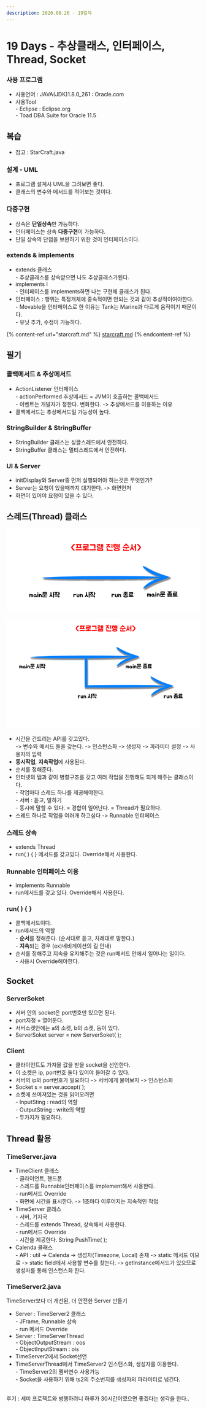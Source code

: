 ```yaml
---
description: 2020.08.26 - 19일차
---
```


# 19 Days - 추상클래스, 인터페이스, Thread, Socket

### 사용 프로그램

* 사용언어 : JAVA(JDK)1.8.0\_261 : Oracle.com
* 사용Tool \
  \- Eclipse : Eclipse.org\
  \- Toad DBA Suite for Oracle 11.5

## 복습

* 참고 : StarCraft.java

### 설계 - UML

* 프로그램 설계시 UML을 그려보면 좋다.
* 클래스의 변수와 메서드를 적어보는 것이다.

### 다중구현

* 상속은 **단일상속**만 가능하다. 
* 인터페이스는 상속 **다중구현**이 가능하다. 
* 단일 상속의 단점을 보완하기 위한 것이 인터페이스이다.

### extends & implements

* extends 클래스\
  \- 추상클래스를 상속받으면 나도 추상클래스가된다.
* implements I\
  \- 인터페이스를 implements하면 나는 구현체 클래스가 된다.
* 인터페이스 : 행위는 특정개체에 종속적이면 안되는 것과 같이 추상적이여야한다.\
  \- Movable을 인터페이스로 한 이유는 Tank는 Marine과 다르게 움직이기 때문이다.\
  \- 유닛 추가, 수정이 가능하다.

{% content-ref url="starcraft.md" %}
[starcraft.md](starcraft.md)
{% endcontent-ref %}

## 필기

### 콜백메서드 & 추상메서드

* ActionListener 인터페이스\
  \- actionPerformed 추상메서드 = JVM이 호출하는 콜백메서드\
  \- 이벤트는 개발자가 정한다. 변화한다. -> 추상메서드를 이용하는 이유
* 콜백메서드는 추상메서드일 가능성이 높다.

### StringBuilder & StringBuffer

* StringBuilder 클래스는 싱글스레드에서 안전하다.
* StringBuffer  클래스는 멀티스레드에서 안전하다.

### UI & Server

* initDisplay와 Server중 먼저 실행되어야 하는것은 무엇인가?
* Server는 요청이 있을때까지 대기한다. -> 화면먼저
* 화면이 있어야 요청이 있을 수 있다.

## 스레드(Thread) 클래스

![일반적인 진행순서 = 1차선](../../../.gitbook/assets/thread1.png)

![스레드 하나 추가 = 2차선](../../../.gitbook/assets/thread2.png)

* 시간을 건드리는 API를 갖고있다.\
  \-> 변수와 메서드 들을 갖는다. -> 인스턴스화 -> 생성자 -> 파라미터 설정 -> 사용자의 입력
* **동시작업**, **지속작업**에 사용된다.
* 순서를 정해준다.
* 인터넷의 탭과 같이 병렬구조를 갖고 여러 작업을 진행해도 되게 해주는 클래스이다.\
  \- 작업마다 스레드 하나를 제공해야한다.\
  \- 서버 : 듣고, 말하기\
  \- 동시에 말할 수 있다. = 경합이 일어난다. = Thread가 필요하다.
* 스레드 하나로 작업을 여러개 하고싶다 -> Runnable 인터페이스

### 스레드 상속

* extends Thread
* run( ) { } 메서드를 갖고있다. Override해서 사용한다.

### Runnable 인터페이스 이용

* implements Runnable
* run메서드를 갖고 있다. Override해서 사용한다.

### run( ) { }

* 콜백메서드이다.
* run메서드의 역할\
  \- **순서**를 정해준다. (순서대로 듣고, 차례대로 말한다.)\
  \- **지속**되는 경우 (ex)네비게이션의 길 안내)
* 순서를 정해주고 지속을 유지해주는 것은 run메서드 안에서 일어나는 일이다.\
  \- 사용시 Override해야한다.

## Socket

### ServerSoket

* 서버 안의 socket은 port번호만 있으면 된다. 
* port지정 = 열어둔다.
* 서버소켓안에는 a의 소켓, b의 소켓, 등이 있다.
* ServerSoket server = new ServerSoket( );

### Client

* 클라이언트도 가져올 값을 받을 socket을 선언한다.
* 이 소켓은 ip, port번호 둘다 있어야 들어갈 수 있다.
* 서버의 ip와 port번호가 필요하다 -> 서버에게 물어보자 -> 인스턴스화
* Socket s = server.accept( );
* 소켓에 쓰여져있는 것을 읽어오려면\
  \- InputSting : read의 역할\
  \- OutputString : write의 역할\
  \- 두가지가 필요하다.

## Thread 활용

### TimeServer.java

* TimeClient 클래스\
  \- 클라이언트, 핸드폰\
  \- 스레드를 Runnable인터페이스를 implement해서 사용한다.\
  \- run메서드 Override\
  \- 화면에 시간을 표시한다. -> 1초마다 이루어지는 지속적인 작업
* TimeServer 클래스\
  \- 서버, 기지국\
  \- 스레드를 extends Thread, 상속해서 사용한다.\
  \- run메서드 Override\
  \- 시간을 제공한다. String PushTime( );
* Calenda 클래스\
  \- API : util -> Calenda -> 생성자(Timezone, Local) 존재 -> static 메서드 이므로 -> static field에서 사용할 변수를 찾는다. -> getInstance메서드가 있으므로 생성자를 통해 인스턴스화 한다.

### TimeServer2.java

TimeServer보다 더 개선된, 더 안전한 Server 만들기

* Server : TimeServer2 클래스\
  \- JFrame, Runnable 상속\
  \- run 메서드 Override
* Server : TimeServerThread\
  \- ObjectOutputStream : oos\
  \- ObjectInputStream : ois
* TimeServer2에서 Socket선언
* TimeServerThread에서 TimeServer2 인스턴스화, 생성자를 이용한다.\
  \- TimeServer2의 멤버변수 사용가능\
  \- Socket을 사용하기 위해 ts2의 주소번지를 생성자의 파라미터로 넘긴다.

##



후기 : 세미 프로젝트와 병행하려니 하루가 30시간이였으면 좋겠다는 생각을 한다..

